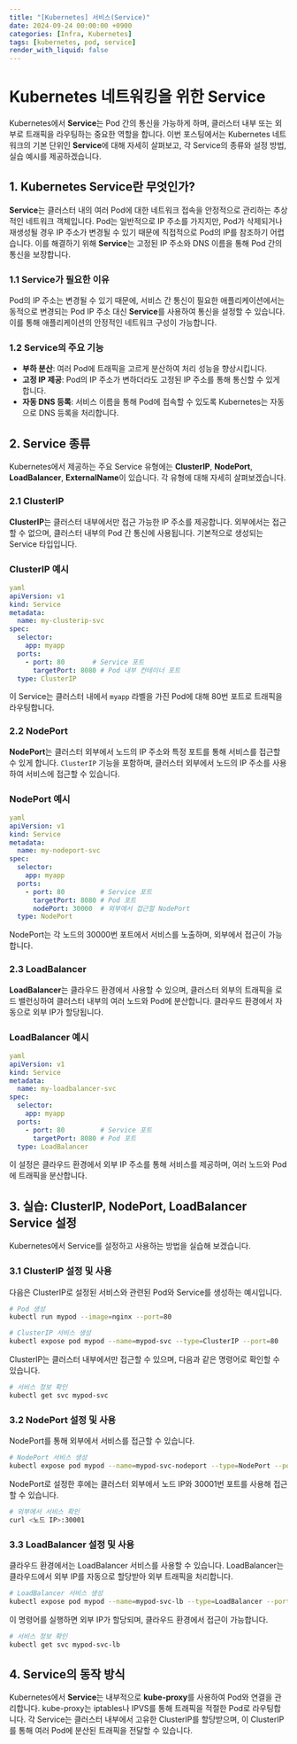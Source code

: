 ```yaml
---
title: "[Kubernetes] 서비스(Service)"
date: 2024-09-24 00:00:00 +0900
categories: [Infra, Kubernetes]
tags: [kubernetes, pod, service]
render_with_liquid: false
---
```


# Kubernetes 네트워킹을 위한 Service

Kubernetes에서 **Service**는 Pod 간의 통신을 가능하게 하며, 클러스터 내부 또는 외부로 트래픽을 라우팅하는 중요한 역할을 합니다. 이번 포스팅에서는 Kubernetes 네트워크의 기본 단위인 **Service**에 대해 자세히 살펴보고, 각 Service의 종류와 설정 방법, 실습 예시를 제공하겠습니다.

## 1. Kubernetes Service란 무엇인가?

**Service**는 클러스터 내의 여러 Pod에 대한 네트워크 접속을 안정적으로 관리하는 추상적인 네트워크 객체입니다. Pod는 일반적으로 IP 주소를 가지지만, Pod가 삭제되거나 재생성될 경우 IP 주소가 변경될 수 있기 때문에 직접적으로 Pod의 IP를 참조하기 어렵습니다. 이를 해결하기 위해 **Service**는 고정된 IP 주소와 DNS 이름을 통해 Pod 간의 통신을 보장합니다.

### 1.1 Service가 필요한 이유

Pod의 IP 주소는 변경될 수 있기 때문에, 서비스 간 통신이 필요한 애플리케이션에서는 동적으로 변경되는 Pod IP 주소 대신 **Service**를 사용하여 통신을 설정할 수 있습니다. 이를 통해 애플리케이션의 안정적인 네트워크 구성이 가능합니다.

### 1.2 Service의 주요 기능

- **부하 분산**: 여러 Pod에 트래픽을 고르게 분산하여 처리 성능을 향상시킵니다.
- **고정 IP 제공**: Pod의 IP 주소가 변하더라도 고정된 IP 주소를 통해 통신할 수 있게 합니다.
- **자동 DNS 등록**: 서비스 이름을 통해 Pod에 접속할 수 있도록 Kubernetes는 자동으로 DNS 등록을 처리합니다.

## 2. Service 종류

Kubernetes에서 제공하는 주요 Service 유형에는 **ClusterIP**, **NodePort**, **LoadBalancer**, **ExternalName**이 있습니다. 각 유형에 대해 자세히 살펴보겠습니다.

### 2.1 ClusterIP

**ClusterIP**는 클러스터 내부에서만 접근 가능한 IP 주소를 제공합니다. 외부에서는 접근할 수 없으며, 클러스터 내부의 Pod 간 통신에 사용됩니다. 기본적으로 생성되는 Service 타입입니다.

### ClusterIP 예시

```yaml
yaml
apiVersion: v1
kind: Service
metadata:
  name: my-clusterip-svc
spec:
  selector:
    app: myapp
  ports:
    - port: 80       # Service 포트
      targetPort: 8080 # Pod 내부 컨테이너 포트
  type: ClusterIP
```

이 Service는 클러스터 내에서 `myapp` 라벨을 가진 Pod에 대해 80번 포트로 트래픽을 라우팅합니다.

### 2.2 NodePort

**NodePort**는 클러스터 외부에서 노드의 IP 주소와 특정 포트를 통해 서비스를 접근할 수 있게 합니다. `ClusterIP` 기능을 포함하며, 클러스터 외부에서 노드의 IP 주소를 사용하여 서비스에 접근할 수 있습니다.

### NodePort 예시

```yaml
yaml
apiVersion: v1
kind: Service
metadata:
  name: my-nodeport-svc
spec:
  selector:
    app: myapp
  ports:
    - port: 80         # Service 포트
      targetPort: 8080 # Pod 포트
      nodePort: 30000  # 외부에서 접근할 NodePort
  type: NodePort
```

NodePort는 각 노드의 30000번 포트에서 서비스를 노출하며, 외부에서 접근이 가능합니다.

### 2.3 LoadBalancer

**LoadBalancer**는 클라우드 환경에서 사용할 수 있으며, 클러스터 외부의 트래픽을 로드 밸런싱하여 클러스터 내부의 여러 노드와 Pod에 분산합니다. 클라우드 환경에서 자동으로 외부 IP가 할당됩니다.

### LoadBalancer 예시

```yaml
yaml
apiVersion: v1
kind: Service
metadata:
  name: my-loadbalancer-svc
spec:
  selector:
    app: myapp
  ports:
    - port: 80         # Service 포트
      targetPort: 8080 # Pod 포트
  type: LoadBalancer
```

이 설정은 클라우드 환경에서 외부 IP 주소를 통해 서비스를 제공하며, 여러 노드와 Pod에 트래픽을 분산합니다.

## 3. 실습: ClusterIP, NodePort, LoadBalancer Service 설정

Kubernetes에서 Service를 설정하고 사용하는 방법을 실습해 보겠습니다.

### 3.1 ClusterIP 설정 및 사용

다음은 ClusterIP로 설정된 서비스와 관련된 Pod와 Service를 생성하는 예시입니다.

```bash
# Pod 생성
kubectl run mypod --image=nginx --port=80

# ClusterIP 서비스 생성
kubectl expose pod mypod --name=mypod-svc --type=ClusterIP --port=80
```

ClusterIP는 클러스터 내부에서만 접근할 수 있으며, 다음과 같은 명령어로 확인할 수 있습니다.

```bash
# 서비스 정보 확인
kubectl get svc mypod-svc
```

### 3.2 NodePort 설정 및 사용

NodePort를 통해 외부에서 서비스를 접근할 수 있습니다.

```bash
# NodePort 서비스 생성
kubectl expose pod mypod --name=mypod-svc-nodeport --type=NodePort --port=80 --target-port=80 --node-port=30001
```

NodePort로 설정한 후에는 클러스터 외부에서 노드 IP와 30001번 포트를 사용해 접근할 수 있습니다.

```bash
# 외부에서 서비스 확인
curl <노드 IP>:30001
```

### 3.3 LoadBalancer 설정 및 사용

클라우드 환경에서는 LoadBalancer 서비스를 사용할 수 있습니다. LoadBalancer는 클라우드에서 외부 IP를 자동으로 할당받아 외부 트래픽을 처리합니다.

```bash
# LoadBalancer 서비스 생성
kubectl expose pod mypod --name=mypod-svc-lb --type=LoadBalancer --port=80 --target-port=80
```

이 명령어를 실행하면 외부 IP가 할당되며, 클라우드 환경에서 접근이 가능합니다.

```bash
# 서비스 정보 확인
kubectl get svc mypod-svc-lb
```

## 4. Service의 동작 방식

Kubernetes에서 **Service**는 내부적으로 **kube-proxy**를 사용하여 Pod와 연결을 관리합니다. kube-proxy는 iptables나 IPVS를 통해 트래픽을 적절한 Pod로 라우팅합니다. 각 Service는 클러스터 내부에서 고유한 ClusterIP를 할당받으며, 이 ClusterIP를 통해 여러 Pod에 분산된 트래픽을 전달할 수 있습니다.